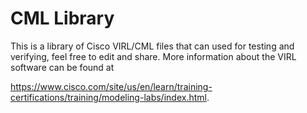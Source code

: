 # CML Library
This is a library of Cisco VIRL/CML files that can used for testing and verifying, feel free to edit and share. More information about the VIRL software can be found at

https://www.cisco.com/site/us/en/learn/training-certifications/training/modeling-labs/index.html.
